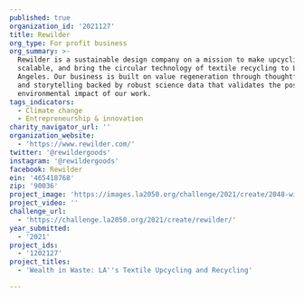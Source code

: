 ```yaml
---
published: true
organization_id: '2021127'
title: Rewilder
org_type: For profit business
org_summary: >-
  Rewilder is a sustainable design company on a mission to make upcycling
  scalable, and bring the circular technology of textile recycling to Los
  Angeles. Our business is built on value regeneration through thoughtful design
  and storytelling backed by robust science data that validates the positive
  environmental impact of our work.
tags_indicators:
  - Climate change
  - Entrepreneurship & innovation
charity_navigator_url: ''
organization_website:
  - 'https://www.rewilder.com/'
twitter: '@rewildergoods'
instagram: '@rewildergoods'
facebook: Rewilder
ein: '465418768'
zip: '90036'
project_image: 'https://images.la2050.org/challenge/2021/create/2048-wide/rewilder.jpg'
project_video: ''
challenge_url:
  - 'https://challenge.la2050.org/2021/create/rewilder/'
year_submitted:
  - '2021'
project_ids:
  - '1202127'
project_titles:
  - 'Wealth in Waste: LA''s Textile Upcycling and Recycling'

---
```

